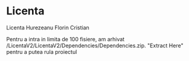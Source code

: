 # Licenta
Licenta Hurezeanu Florin Cristian


Pentru a intra in limita de 100 fisiere, am arhivat /LicentaV2/LicentaV2/Dependencies/Dependencies.zip. "Extract Here" pentru a putea rula proiectul
